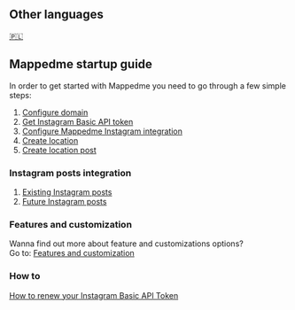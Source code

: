 ##  Other languages
[🇵🇱](pl/README.md)

## Mappedme startup guide

In order to get started with Mappedme you need to go through a few simple steps:

1. [Configure domain](domainConfig.md)
2. [Get Instagram Basic API token](instagramToken.md)
3. [Configure Mappedme Instagram integration](instagramIntegration.md)
4. [Create location](locationCreation.md)
5. [Create location post](postCreation.md)

### Instagram posts integration
1. [Existing Instagram posts](instaIntegration_existingPosts.md)
3. [Future Instagram posts](instaIntegration_futurePosts.md)

### Features and customization
Wanna find out more about feature and customizations options?  
Go to: [Features and customization](features.md)


### How to
[How to renew your Instagram Basic API Token](howto_token_renewal.md)
